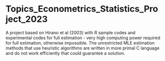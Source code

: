 # Topics_Econometrics_Statistics_Project_2023
A project based on Hirano et al (2003) with R sample codes and experimental codes for full estimation - very high computing power required for full estimation, otherwise impossible. The unrestricted MLE estimation methods that use heuristic algorithms are written in more primal C language and do not work efficiently that could guarantee a solution.

